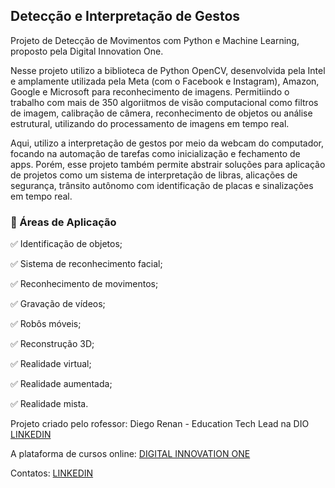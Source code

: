 <h2>
Detecção e Interpretação de Gestos
</h2>

<p> Projeto de Detecção de Movimentos com Python e Machine Learning, proposto pela Digital Innovation One.

Nesse projeto utilizo a biblioteca de Python OpenCV, desenvolvida pela Intel e amplamente utilizada pela Meta (com o Facebook e Instagram), Amazon, Google e Microsoft para reconhecimento de imagens. Permitiindo o trabalho com mais de 350 algoriitmos de visão computacional como filtros de imagem, calibração de câmera, reconhecimento de objetos ou análise estrutural, utilizando do processamento de imagens em tempo real.

Aqui, utilizo a interpretação de gestos por meio da webcam do computador, focando na automação de tarefas como inicialização e fechamento de apps. Porém, esse projeto também permite abstrair soluções para aplicação de projetos como um sistema de interpretação de libras, alicações de segurança, trânsito autônomo com identificação de placas e sinalizações em tempo real.

<h3>
🛑 Áreas de Aplicação
</h3>

✅ Identificação de objetos; 

✅ Sistema de reconhecimento facial;

✅ Reconhecimento de movimentos;

✅ Gravação de vídeos;

✅ Robôs móveis;

✅ Reconstrução 3D;

✅ Realidade virtual;

✅ Realidade aumentada;

✅ Realidade mista.

Projeto criado pelo rofessor: Diego Renan - Education Tech Lead na DIO <a href="https://www.linkedin.com/in/diego-renan-bruno-48194484/"> LINKEDIN </a>

A plataforma de cursos online: <a href="https://web.dio.me"> DIGITAL INNOVATION ONE </a>


Contatos: <a href="https://www.linkedin.com/in/nicole-ferreira-929b841a0/"> LINKEDIN </a>

